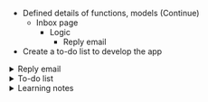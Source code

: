 - Defined details of functions, models (Continue)
    - Inbox page
        - Logic
            - Reply email
- Create a to-do list to develop the app

<details>
<summary>Reply email</summary>

<details>
<summary>Goal</summary>

User can reply an email
- Pre-fill: recipients = sender, subject =  subject, body = `"On <timestamp> <sender_email> wrote: <email_body>"`
</details>

<details>
<summary>a. Frontend</summary>

- Problem to solve
    - Pre-fill some values to composition form

- Input
    - Button: `Reply`
    - Event: `onclick`
    - Displayed email content in `email-detail-view`

- Action flow
    - Wait for the DOM is loaded fully
    - Select an `#reply-btn` button
    - Add an `onclick` event listener to the button
    - Get values from displayed email content in `email-detail-view` to pre-fill compostiton form
        - `recipients = #email-sender.innerHTML`
        - `subject =  #email-subject.innerHTML`
            - If `Re: ` in subject, return replySubject = subject
            - Otherwise, return replySubject = `Re: ${subject}`
        - `body = #email-body.innerHTML`
        - `timestamp =  #email-timestamp.innerHTML`
    - Hide `emails-view`
    - Show `compose-view`
    - Select and replace values of `input` elements of `compose-view`
        - document.querySelector("#compose-sender").value = request.user
        - document.querySelector("#compose-recipients").value = recipients
        - document.querySelector("#compose-subject").value = replySubject
        - document.querySelector("#compose-body").value = `/n/nOn ${timestamp recipients} wrote: /n${body}`

- Output
    - Display a composition form with some pre-filled fields on UI
</details>

<details>
<summary>b. Backend</summary>

- Problem to solve (N/A)

- Input (N/A)

- Action flow (N/A)

- Output (N/A)
</details>

</details>

<details>
<summary>To-do list</summary>

- [x] Create a new Django project named `email`
    - `django-admin startproject emailClient`

- [x] Create a new app in the project
    - `python manage.py startapp emailApp`

- [x] Add `emailApp` to `INSTALLED_APPS` of `settings.py`

- [x] Create a `urls.py` in `emailApp`

- [x] Declare the URLs for the `emailApp` inside the main project
    - `path('', include('emailApp.urls'))`

- [x] Design database with 2 class `User(AbstractUser)`, `Email(models.Model)`

- [x] Create the database
    - `python manage.py makemigrations`
    - `python manage.py migrate`

- [x] Register models to Django admin
    - `admin.site.register(model_name)`

- [x] Create function stubs at `views.py`
    - [x] index() (return default template)
    - [x] compose_new_email() (create a new instance of `Email`)
    - [x] load_mailbox() (filter a list of emails according to `mailbox`)
    - [x] email_detai() (view content of email, update read/archived statu)
    - [x] register_new_account()
    - [x] login_view()
    - [x] logout_view()

- [x] List urlpatterns

- [In progress] Logic-based design
    - [] `emails/`
    - [] `emails/<str:mailbox>`
    - [] `emails/<int:email_id>`

- [] Design structure of HTML files
    - [] register.html
    - [] login.html
    - [] layout.html
    - [] inbox.html

- [] Design structure of JS files

- [] Develop and test function by function
    - [] Send email
    - [] Load mailbox
    - [] Load content of an email
    - [] Mark a specific email as read
    - [] Archive/Unarchive a specific email
    - [] Reply a specific email
</details>

<details>
<summary>Learning notes</summary>

- `.value`, `.innerHTML`
    - `.value` for values of user input  (`input`, `select`, `textarea`)
    - `.innerHTML` for displayed HTML content (`div`, `p`, ...)

- `querySet`, `object`, `datetime`
    - Must convert the objects to list/string before serialization

- `AUTH_USER_MODEL = 'emailApp.CustomUser'`
    - When we want to another `User` model not default `auth.user` of Django, we must decleare `AUTH_USER_MODEL = '<yourAppName>.<yourUserModelName>'` to `settings.py` file before `python manage.py makemigrations`, which helps Django understand that it will use the `User` instead. If we do not delcare, Django default uses `auth.user`

</details>